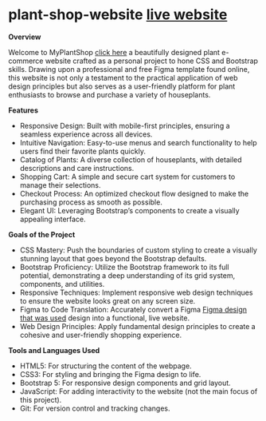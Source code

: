 # plant-shop-website [live website](https://klaudix3232.github.io/plant-shop-website/)
**Overview**

Welcome to MyPlantShop [click here]( https://klaudix3232.github.io/plant-shop-website/) a beautifully designed plant e-commerce website crafted as a personal project to hone CSS and Bootstrap skills. Drawing upon a professional and free Figma template found online, this website is not only a testament to the practical application of web design principles but also serves as a user-friendly platform for plant enthusiasts to browse and purchase a variety of houseplants.

**Features**

- Responsive Design: Built with mobile-first principles, ensuring a seamless experience across all devices.
- Intuitive Navigation: Easy-to-use menus and search functionality to help users find their favorite plants quickly.
- Catalog of Plants: A diverse collection of houseplants, with detailed descriptions and care instructions.
- Shopping Cart: A simple and secure cart system for customers to manage their selections.
- Checkout Process: An optimized checkout flow designed to make the purchasing process as smooth as possible.
- Elegant UI: Leveraging Bootstrap’s components to create a visually appealing interface.

  
**Goals of the Project**

- CSS Mastery: Push the boundaries of custom styling to create a visually stunning layout that goes beyond the Bootstrap defaults.
- Bootstrap Proficiency: Utilize the Bootstrap framework to its full potential, demonstrating a deep understanding of its grid system, components, and utilities.
- Responsive Techniques: Implement responsive web design techniques to ensure the website looks great on any screen size.
- Figma to Code Translation: Accurately convert a Figma [Figma design that was used](https://www.figma.com/file/xh990DUcXDdh1wQkDdUYFG/Lush-Garden---Florist-Landing-Page-Design-(Community)?type=design&node-id=301%3A1587&mode=design&t=iJCUoCgm3sJmB0Ev-1) design into a functional, live website.
- Web Design Principles: Apply fundamental design principles to create a cohesive and user-friendly shopping experience.


**Tools and Languages Used**

- HTML5: For structuring the content of the webpage.
- CSS3: For styling and bringing the Figma design to life.
- Bootstrap 5: For responsive design components and grid layout.
- JavaScript: For adding interactivity to the website (not the main focus of this project).
- Git: For version control and tracking changes.
